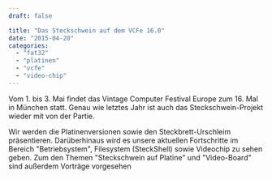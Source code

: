```yaml
---
draft: false

title: "Das Steckschwein auf dem VCFe 16.0"
date: "2015-04-20"
categories: 
  - "fat32"
  - "platinen"
  - "vcfe"
  - "video-chip"
---
```


Vom 1. bis 3. Mai findet das Vintage Computer Festival Europe zum 16. Mal in München statt. Genau wie letztes Jahr ist auch das Steckschwein-Projekt wieder mit von der Partie.

Wir werden die Platinenversionen sowie den Steckbrett-Urschleim präsentieren. Darüberhinaus wird es unsere aktuellen Fortschritte im Bereich "Betriebsystem", Filesystem (SteckShell) sowie Videochip zu sehen geben. Zum den Themen "Steckschwein auf Platine" und "Video-Board" sind außerdem Vorträge vorgesehen

